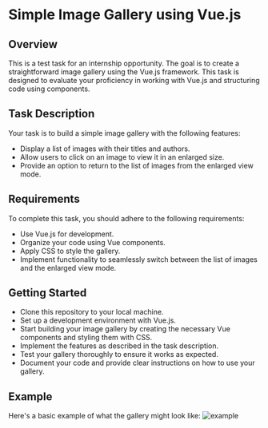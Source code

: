 # Simple Image Gallery using Vue.js
## Overview
This is a test task for an internship opportunity. The goal is to create a straightforward image gallery using the Vue.js framework. This task is designed to evaluate your proficiency in working with Vue.js and structuring code using components.

## Task Description
Your task is to build a simple image gallery with the following features:

* Display a list of images with their titles and authors.
* Allow users to click on an image to view it in an enlarged size.
* Provide an option to return to the list of images from the enlarged view mode.
## Requirements
To complete this task, you should adhere to the following requirements:

* Use Vue.js for development.
* Organize your code using Vue components.
* Apply CSS to style the gallery.
* Implement functionality to seamlessly switch between the list of images and the enlarged view mode.
## Getting Started
* Clone this repository to your local machine.
* Set up a development environment with Vue.js.
* Start building your image gallery by creating the necessary Vue components and styling them with CSS.
* Implement the features as described in the task description.
* Test your gallery thoroughly to ensure it works as expected.
* Document your code and provide clear instructions on how to use your gallery.
## Example
Here's a basic example of what the gallery might look like:
![example](https://drive.google.com/file/d/1z5zzKMGqbAa__fslyLrzUyDUk_7qPwJh/view?usp=sharing)
